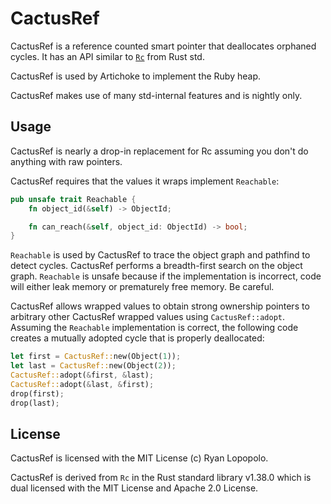# CactusRef

CactusRef is a reference counted smart pointer that deallocates orphaned cycles.
It has an API similar to [`Rc`](https://doc.rust-lang.org/std/rc/index.html)
from Rust std.

CactusRef is used by Artichoke to implement the Ruby heap.

CactusRef makes use of many std-internal features and is nightly only.

## Usage

CactusRef is nearly a drop-in replacement for Rc assuming you don't do anything
with raw pointers.

CactusRef requires that the values it wraps implement `Reachable`:

```rust
pub unsafe trait Reachable {
    fn object_id(&self) -> ObjectId;

    fn can_reach(&self, object_id: ObjectId) -> bool;
}
```

`Reachable` is used by CactusRef to trace the object graph and pathfind to
detect cycles. CactusRef performs a breadth-first search on the object graph.
`Reachable` is unsafe because if the implementation is incorrect, code will
either leak memory or prematurely free memory. Be careful.

CactusRef allows wrapped values to obtain strong ownership pointers to arbitrary
other CactusRef wrapped values using `CactusRef::adopt`. Assuming the
`Reachable` implementation is correct, the following code creates a mutually
adopted cycle that is properly deallocated:

```rust
let first = CactusRef::new(Object(1));
let last = CactusRef::new(Object(2));
CactusRef::adopt(&first, &last);
CactusRef::adopt(&last, &first);
drop(first);
drop(last);
```

## License

CactusRef is licensed with the MIT License (c) Ryan Lopopolo.

CactusRef is derived from `Rc` in the Rust standard library v1.38.0 which is
dual licensed with the MIT License and Apache 2.0 License.
